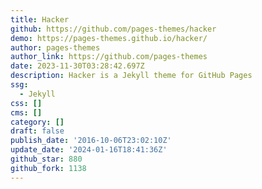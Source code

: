 ```yaml
---
title: Hacker
github: https://github.com/pages-themes/hacker
demo: https://pages-themes.github.io/hacker/
author: pages-themes
author_link: https://github.com/pages-themes
date: 2023-11-30T03:28:42.697Z
description: Hacker is a Jekyll theme for GitHub Pages
ssg:
  - Jekyll
css: []
cms: []
category: []
draft: false
publish_date: '2016-10-06T23:02:10Z'
update_date: '2024-01-16T18:41:36Z'
github_star: 880
github_fork: 1138
---
```

